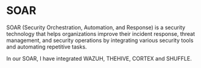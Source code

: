 # SOAR
SOAR (Security Orchestration, Automation, and Response) is a security technology that helps organizations improve their incident response, threat management, and security operations by integrating various security tools and automating repetitive tasks.

In our SOAR, I have integrated WAZUH, THEHIVE, CORTEX and SHUFFLE.

